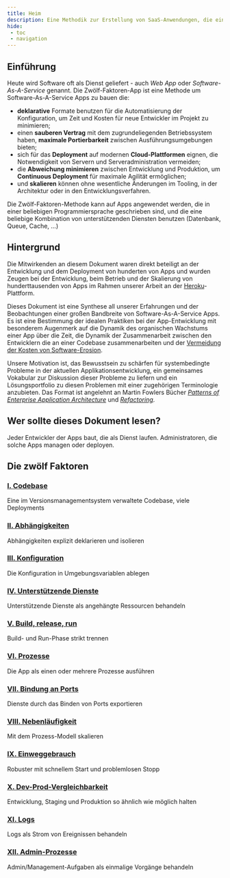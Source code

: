 ```yaml
---
title: Heim
description: Eine Methodik zur Erstellung von SaaS-Anwendungen, die ein Höchstmaß an Entwicklungsflexibilität, Portabilität und Skalierbarkeit bietet.
hide:
 - toc
 - navigation
---
```


## Einführung

Heute wird Software oft als Dienst geliefert - auch *Web App* oder *Software-As-A-Service* genannt. Die Zwölf-Faktoren-App ist eine Methode um Software-As-A-Service Apps zu bauen die:

* **deklarative** Formate benutzen für die Automatisierung der Konfiguration, um Zeit und Kosten für neue Entwickler im Projekt zu minimieren;
* einen **sauberen Vertrag** mit dem zugrundeliegenden Betriebssystem haben, **maximale Portierbarkeit** zwischen Ausführungsumgebungen bieten;
* sich für das **Deployment** auf modernen **Cloud-Plattformen** eignen, die Notwendigkeit von Servern und Serveradministration vermeiden;
* die **Abweichung minimieren** zwischen Entwicklung und Produktion, um **Continuous Deployment** für maximale Agilität ermöglichen;
* und **skalieren** können ohne wesentliche Änderungen im Tooling, in der Architektur oder in den Entwicklungsverfahren.

Die Zwölf-Faktoren-Methode kann auf Apps angewendet werden, die in einer beliebigen Programmiersprache geschrieben sind, und die eine beliebige Kombination von unterstützenden Diensten benutzen (Datenbank, Queue, Cache, ...)

## Hintergrund

Die Mitwirkenden an diesem Dokument waren direkt beteiligt an der Entwicklung und dem Deployment von hunderten von Apps und wurden Zeugen bei der Entwicklung, beim Betrieb und der Skalierung von hunderttausenden von Apps im Rahmen unserer Arbeit an der [Heroku](http://www.heroku.com/)-Plattform.

Dieses Dokument ist eine Synthese all unserer Erfahrungen und der Beobachtungen einer großen Bandbreite von Software-As-A-Service Apps. Es ist eine Bestimmung der idealen Praktiken bei der App-Entwicklung mit besonderem Augenmerk auf die Dynamik des organischen Wachstums einer App über die Zeit, die Dynamik der Zusammenarbeit zwischen den Entwicklern die an einer Codebase zusammenarbeiten und der [Vermeidung der Kosten von Software-Erosion](http://blog.heroku.com/archives/2011/6/28/the_new_heroku_4_erosion_resistance_explicit_contracts/).

Unsere Motivation ist, das Bewusstsein zu schärfen für systembedingte Probleme in der aktuellen Applikationsentwicklung, ein gemeinsames Vokabular zur Diskussion dieser Probleme zu liefern und ein Lösungsportfolio zu diesen Problemen mit einer zugehörigen Terminologie anzubieten. Das Format ist angelehnt an Martin Fowlers Bücher *[Patterns of Enterprise Application Architecture](http://books.google.com/books/about/Patterns_of_enterprise_application_archi.html?id=FyWZt5DdvFkC)* und *[Refactoring](http://books.google.com/books/about/Refactoring.html?id=1MsETFPD3I0C)*.

## Wer sollte dieses Dokument lesen?

Jeder Entwickler der Apps baut, die als Dienst laufen. Administratoren, die solche Apps managen oder deployen.

## Die zwölf Faktoren

### [I. Codebase](./codebase.md)

Eine im Versionsmanagementsystem verwaltete Codebase, viele Deployments

### [II. Abhängigkeiten](./dependencies.md)

Abhängigkeiten explizit deklarieren und isolieren

### [III. Konfiguration](./config.md)

Die Konfiguration in Umgebungsvariablen ablegen

### [IV. Unterstützende Dienste](./backing-services.md)

Unterstützende Dienste als angehängte Ressourcen behandeln

### [V. Build, release, run](./build-release-run.md)

Build- und Run-Phase strikt trennen

### [VI. Prozesse](./processes.md)

Die App als einen oder mehrere Prozesse ausführen

### [VII. Bindung an Ports](./port-binding.md)

Dienste durch das Binden von Ports exportieren

### [VIII. Nebenläufigkeit](./concurrency.md)

Mit dem Prozess-Modell skalieren

### [IX. Einweggebrauch](./disposability.md)

Robuster mit schnellem Start und problemlosen Stopp

### [X. Dev-Prod-Vergleichbarkeit ](./dev-prod-parity.md)

Entwicklung, Staging und Produktion so ähnlich wie möglich halten

### [XI. Logs](./logs.md)

Logs als Strom von Ereignissen behandeln

### [XII. Admin-Prozesse](./admin-processes.md)

Admin/Management-Aufgaben als einmalige Vorgänge behandeln
